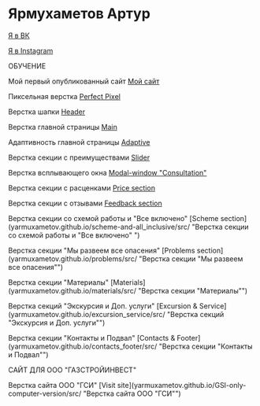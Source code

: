 # Ярмухаметов Артур

[Я в ВК](https://vk.com/mutnobrat "ВК")

[Я в Instagram](https://www.instagram.com/_artuurr__/ "Instagram")

ОБУЧЕНИЕ

Мой первый опубликованный сайт [Мой сайт](yarmuxametov.github.io/github/site_1/ "Преимущества")

Пиксельная верстка [Perfect Pixel](yarmuxametov.github.io/perfect_pixel/ "Пиксельная  верстка")

Верстка шапки [Header](yarmuxametov.github.io/src/ "Верстка шапки ")

Верстка главной страницы [Main](yarmuxametov.github.io/site_main/src/ "Верстка главной страницы ")

Адаптивность главной страницы [Adaptive](yarmuxametov.github.io/adaptive/src/ "Адаптивность главной страницы ")

Верстка секции с преимуществами [Slider](yarmuxametov.github.io/slider/src/ "Верстка секции с преимуществами ")

Верстка всплывающего окна [Modal-window "Consultation"](yarmuxametov.github.io/modal-window/src/ "Верстка всплывающего окна ")

Верстка секции с расценками [Price section](yarmuxametov.github.io/prices/src/ "Верстка секции с расценками ")

Верстка секции с отзывами [Feedback section](yarmuxametov.github.io/feedback/src/ "Верстка секции с отзывами ")

Верстка секции со схемой работы и "Все включено" [Scheme section](yarmuxametov.github.io/scheme-and-all_inclusive/src/ "Верстка секции со схемой работы и "Все включено" ")

Верстка секции "Мы развеем все опасения" [Problems section](yarmuxametov.github.io/problems/src/ "Верстка секции "Мы развеем все опасения"")

Верстка секции "Материалы" [Materials](yarmuxametov.github.io/materials/src/ "Верстка секции "Материалы"")

Верстка секций "Экскурсия и Доп. услуги" [Excursion & Service](yarmuxametov.github.io/excursion_service/src/
 "Верстка секций "Экскурсия и Доп. услуги"")
 
Верстка секции "Контакты и Подвал" [Contacts & Footer](yarmuxametov.github.io/contacts_footer/src/
 "Верстка секции "Контакты и Подвал"") 
 
 САЙТ ДЛЯ ООО "ГАЗСТРОЙИНВЕСТ"
 
Верстка сайта ООО "ГСИ" [Visit site](yarmuxametov.github.io/GSI-only-computer-version/src/ "Верстка сайта ООО "ГСИ"")
